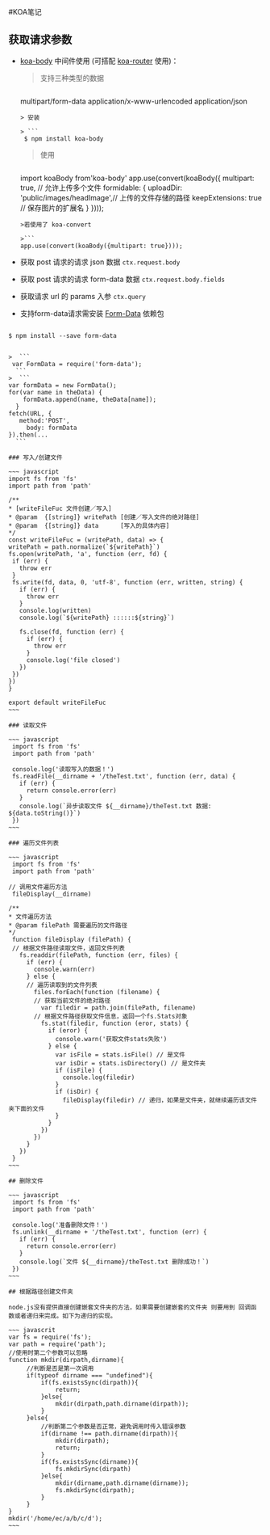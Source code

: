 <link rel="stylesheet" href="highlight/styles/atom-one-light.css">
<script src="highlight/highlight.min.js"></script>
<script>hljs.initHighlightingOnLoad();</script>


#KOA笔记


## 获取请求参数

* [koa-body](https://www.npmjs.com/package/koa-body) 中间件使用  (可搭配 [koa-router](https://www.npmjs.com/package/koa-router) 使用)：
  
  > 支持三种类型的数据
  
  >```
    multipart/form-data
	application/x-www-urlencoded
	application/json
   ```
  > 安装 
  
  > ```
    $ npm install koa-body
    ```
  > 使用 
  
  > ```
  	import koaBody from'koa-body'
  	app.use(convert(koaBody({
  			multipart: true,  // 允许上传多个文件
		    formidable: { 
			    uploadDir: 'public/images/headImage',// 上传的文件存储的路径 
			    keepExtensions: true  //  保存图片的扩展名
	 	       }
  	})));
  ```
  >若使用了 koa-convert
  
  >```
  app.use(convert(koaBody({multipart: true})));
  ```

* 获取 post 请求的请求 json 数据 `ctx.request.body`
* 获取 post 请求的请求 form-data 数据 `ctx.request.body.fields`
* 获取请求 url 的 params 入参 `ctx.query`
* 支持form-data请求需安装 [Form-Data](http://npm.taobao.org/package/form-data) 依赖包
 > ```
    $ npm install --save form-data
   ```
 
  >  ```
  	var FormData = require('form-data');
     ```
  >  ```
  var formData = new FormData();
  for(var name in theData) {
       formData.append(name, theData[name]);
     }
   fetch(URL, {
      method:'POST',
    	body: formData
  }).then(...
 	 ```

### 写入/创建文件

~~~ javascript
import fs from 'fs'
import path from 'path'

/**
 * [writeFileFuc 文件创建／写入]
 * @param  {[string]} writePath [创建／写入文件的绝对路径]
 * @param  {[string]} data      [写入的具体内容]
 */
const writeFileFuc = (writePath, data) => {
  writePath = path.normalize(`${writePath}`)
  fs.open(writePath, 'a', function (err, fd) {
    if (err) {
      throw err
    }
    fs.write(fd, data, 0, 'utf-8', function (err, written, string) {
      if (err) {
        throw err
      }
      console.log(written)
      console.log(`${writePath} ::::::${string}`)

      fs.close(fd, function (err) {
        if (err) {
          throw err
        }
        console.log('file closed')
      })
    })
  })
}

export default writeFileFuc
~~~

### 读取文件

~~~ javascript
	import fs from 'fs'
	import path from 'path'
	
    console.log('读取写入的数据！')
    fs.readFile(__dirname + '/theTest.txt', function (err, data) {
      if (err) {
        return console.error(err)
      }
      console.log(`异步读取文件 ${__dirname}/theTest.txt 数据: ${data.toString()}`)
    })
~~~

### 遍历文件列表

~~~ javascript
	import fs from 'fs'
	import path from 'path'
	
  // 调用文件遍历方法
    fileDisplay(__dirname)

  /**
  * 文件遍历方法
  * @param filePath 需要遍历的文件路径
  */
    function fileDisplay (filePath) {
    // 根据文件路径读取文件，返回文件列表
      fs.readdir(filePath, function (err, files) {
        if (err) {
          console.warn(err)
        } else {
        // 遍历读取到的文件列表
          files.forEach(function (filename) {
          // 获取当前文件的绝对路径
            var filedir = path.join(filePath, filename)
          // 根据文件路径获取文件信息，返回一个fs.Stats对象
            fs.stat(filedir, function (eror, stats) {
              if (eror) {
                console.warn('获取文件stats失败')
              } else {
                var isFile = stats.isFile() // 是文件
                var isDir = stats.isDirectory() // 是文件夹
                if (isFile) {
                  console.log(filedir)
                }
                if (isDir) {
                  fileDisplay(filedir) // 递归，如果是文件夹，就继续遍历该文件夹下面的文件
                }
              }
            })
          })
        }
      })
    }
~~~

## 删除文件

~~~ javascript
	import fs from 'fs'
	import path from 'path'

    console.log('准备删除文件！')
    fs.unlink(__dirname + '/theTest.txt', function (err) {
      if (err) {
        return console.error(err)
      }
      console.log(`文件 ${__dirname}/theTest.txt 删除成功！`)
    })
~~~

## 根据路径创建文件夹

node.js没有提供直接创建嵌套文件夹的方法，如果需要创建嵌套的文件夹 则要用到 回调函数或者递归来完成。如下为递归的实现。

~~~ javascrit 
var fs = require('fs');  
var path = require('path');  
//使用时第二个参数可以忽略  
function mkdir(dirpath,dirname){  
        //判断是否是第一次调用  
        if(typeof dirname === "undefined"){   
            if(fs.existsSync(dirpath)){  
                return;  
            }else{  
                mkdir(dirpath,path.dirname(dirpath));  
            }  
        }else{  
            //判断第二个参数是否正常，避免调用时传入错误参数  
            if(dirname !== path.dirname(dirpath)){   
                mkdir(dirpath);  
                return;  
            }  
            if(fs.existsSync(dirname)){  
                fs.mkdirSync(dirpath)  
            }else{  
                mkdir(dirname,path.dirname(dirname));  
                fs.mkdirSync(dirpath);  
            }  
        }  
}  
mkdir('/home/ec/a/b/c/d'); 
~~~
